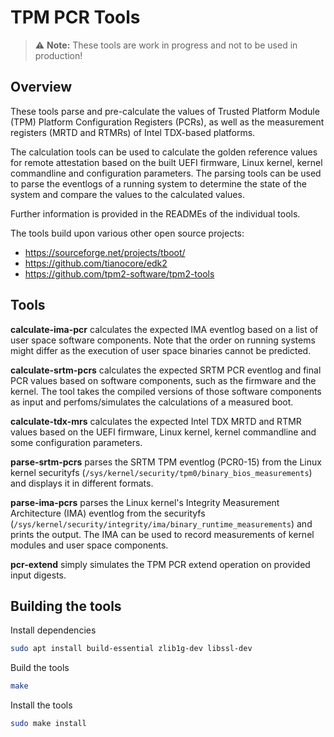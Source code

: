 # TPM PCR Tools

> :warning: **Note:** These tools are work in progress and not to be used in production!

## Overview

These tools parse and pre-calculate the values of Trusted Platform Module (TPM) Platform
Configuration Registers (PCRs), as well as the measurement registers (MRTD and RTMRs) of
Intel TDX-based platforms.

The calculation tools can be used to calculate the golden reference values for remote attestation
based on the built UEFI firmware, Linux kernel, kernel commandline and configuration parameters.
The parsing tools can be used to parse the eventlogs of a running system to determine the
state of the system and compare the values to the calculated values.

Further information is provided in the READMEs of the individual tools.

The tools build upon various other open source projects:
* https://sourceforge.net/projects/tboot/
* https://github.com/tianocore/edk2
* https://github.com/tpm2-software/tpm2-tools

## Tools

**calculate-ima-pcr** calculates the expected IMA eventlog based on a list of user space software
components. Note that the order on running systems might differ as the execution of user space
binaries cannot be predicted.

**calculate-srtm-pcrs** calculates the expected SRTM PCR eventlog and final PCR values based on
software components, such as the firmware and the kernel. The tool takes the compiled versions of
those software components as input and perfoms/simulates the calculations of a measured boot.

**calculate-tdx-mrs** calculates the expected Intel TDX MRTD and RTMR values based on the
UEFI firmware, Linux kernel, kernel commandline and some configuration parameters.

**parse-srtm-pcrs** parses the SRTM TPM eventlog (PCR0-15) from the Linux kernel securityfs
(`/sys/kernel/security/tpm0/binary_bios_measurements`) and displays it in different formats.

**parse-ima-pcrs** parses the Linux kernel's Integrity Measurement Architecture (IMA)
eventlog from the securityfs
(`/sys/kernel/security/integrity/ima/binary_runtime_measurements`) and prints the output. The IMA
can be used to record measurements of kernel modules and user space components.

**pcr-extend** simply simulates the TPM PCR extend operation on provided input digests.

## Building the tools

Install dependencies
```sh
sudo apt install build-essential zlib1g-dev libssl-dev
```

Build the tools
```sh
make
```

Install the tools
```sh
sudo make install
```